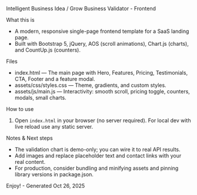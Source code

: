 Intelligent Business Idea / Grow Business Validator - Frontend

What this is
- A modern, responsive single-page frontend template for a SaaS landing page.
- Built with Bootstrap 5, jQuery, AOS (scroll animations), Chart.js (charts), and CountUp.js (counters).

Files
- index.html — The main page with Hero, Features, Pricing, Testimonials, CTA, Footer and a feature modal.
- assets/css/styles.css — Theme, gradients, and custom styles.
- assets/js/main.js — Interactivity: smooth scroll, pricing toggle, counters, modals, small charts.

How to use
1. Open `index.html` in your browser (no server required). For local dev with live reload use any static server.

Notes & Next steps
- The validation chart is demo-only; you can wire it to real API results.
- Add images and replace placeholder text and contact links with your real content.
- For production, consider bundling and minifying assets and pinning library versions in package.json.

Enjoy! - Generated Oct 26, 2025
